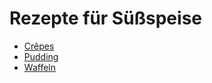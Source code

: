 Rezepte für Süßspeise
=====================

* [Crêpes](Crepes.md)
* [Pudding](pudding.md)
* [Waffeln](waffeln.md)
